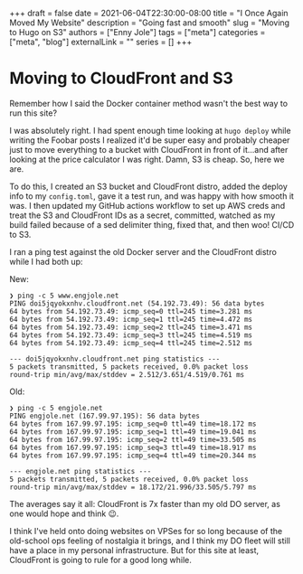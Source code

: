 +++
draft = false
date = 2021-06-04T22:30:00-08:00
title = "I Once Again Moved My Website"
description = "Going fast and smooth"
slug = "Moving to Hugo on S3"
authors = ["Enny Jole"]
tags = ["meta"]
categories = ["meta", "blog"]
externalLink = ""
series = []
+++
# Moving to CloudFront and S3

Remember how I said the Docker container method wasn't the best way to run this site?

I was absolutely right. I had spent enough time looking at ```hugo deploy``` while writing the Foobar posts I realized it'd be super easy and probably cheaper just to move everything to a bucket with CloudFront in front of it...and after looking at the price calculator I was right. Damn, S3 is cheap. So, here we are.

To do this, I created an S3 bucket and CloudFront distro, added the deploy info to my ```config.toml```, gave it a test run, and was happy with how smooth it was. I then updated my GitHub actions workflow to set up AWS creds and treat the S3 and CloudFront IDs as a secret, committed, watched as my build failed because of a sed delimiter thing, fixed that, and then woo! CI/CD to S3.

I ran a ping test against the old Docker server and the CloudFront distro while I had both up:

New:

    ❯ ping -c 5 www.engjole.net
    PING doi5jqyokxnhv.cloudfront.net (54.192.73.49): 56 data bytes
    64 bytes from 54.192.73.49: icmp_seq=0 ttl=245 time=3.281 ms
    64 bytes from 54.192.73.49: icmp_seq=1 ttl=245 time=4.472 ms
    64 bytes from 54.192.73.49: icmp_seq=2 ttl=245 time=3.471 ms
    64 bytes from 54.192.73.49: icmp_seq=3 ttl=245 time=4.519 ms
    64 bytes from 54.192.73.49: icmp_seq=4 ttl=245 time=2.512 ms

    --- doi5jqyokxnhv.cloudfront.net ping statistics ---
    5 packets transmitted, 5 packets received, 0.0% packet loss
    round-trip min/avg/max/stddev = 2.512/3.651/4.519/0.761 ms

Old:

    ❯ ping -c 5 engjole.net
    PING engjole.net (167.99.97.195): 56 data bytes
    64 bytes from 167.99.97.195: icmp_seq=0 ttl=49 time=18.172 ms
    64 bytes from 167.99.97.195: icmp_seq=1 ttl=49 time=19.041 ms
    64 bytes from 167.99.97.195: icmp_seq=2 ttl=49 time=33.505 ms
    64 bytes from 167.99.97.195: icmp_seq=3 ttl=49 time=18.917 ms
    64 bytes from 167.99.97.195: icmp_seq=4 ttl=49 time=20.344 ms

    --- engjole.net ping statistics ---
    5 packets transmitted, 5 packets received, 0.0% packet loss
    round-trip min/avg/max/stddev = 18.172/21.996/33.505/5.797 ms


The averages say it all: CloudFront is 7x faster than my old DO server, as one would hope and think 😉.

I think I've held onto doing websites on VPSes for so long because of the old-school ops feeling of nostalgia it brings, and I think my DO fleet will still have a place in my personal infrastructure. But for this site at least, CloudFront is going to rule for a good long while. 
